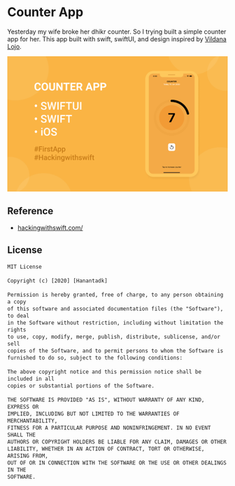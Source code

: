 # Counter App
Yesterday my wife broke her dhikr counter. So I trying built a simple counter app for her. This app built with swift,  swiftUI, and design inspired by [Vildana Lojo](https://dribbble.com/vikavld).

<img src="https://github.com/hdk24/counter-swift/blob/master/screenshot/banner_counter_app.png"> 


## Reference
* [hackingwithswift.com/](https://hackingwithswift.com/)


## License

```
MIT License

Copyright (c) [2020] [Hanantadk]

Permission is hereby granted, free of charge, to any person obtaining a copy
of this software and associated documentation files (the "Software"), to deal
in the Software without restriction, including without limitation the rights
to use, copy, modify, merge, publish, distribute, sublicense, and/or sell
copies of the Software, and to permit persons to whom the Software is
furnished to do so, subject to the following conditions:

The above copyright notice and this permission notice shall be included in all
copies or substantial portions of the Software.

THE SOFTWARE IS PROVIDED "AS IS", WITHOUT WARRANTY OF ANY KIND, EXPRESS OR
IMPLIED, INCLUDING BUT NOT LIMITED TO THE WARRANTIES OF MERCHANTABILITY,
FITNESS FOR A PARTICULAR PURPOSE AND NONINFRINGEMENT. IN NO EVENT SHALL THE
AUTHORS OR COPYRIGHT HOLDERS BE LIABLE FOR ANY CLAIM, DAMAGES OR OTHER
LIABILITY, WHETHER IN AN ACTION OF CONTRACT, TORT OR OTHERWISE, ARISING FROM,
OUT OF OR IN CONNECTION WITH THE SOFTWARE OR THE USE OR OTHER DEALINGS IN THE
SOFTWARE.
```
